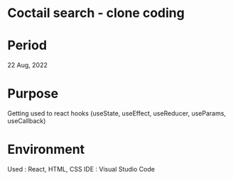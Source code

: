 # Coctail search - clone coding

# Period

22 Aug, 2022

# Purpose

Getting used to react hooks (useState, useEffect, useReducer, useParams, useCallback)

# Environment

Used : React, HTML, CSS
IDE : Visual Studio Code

